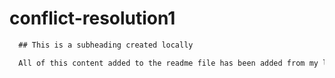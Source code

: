 # conflict-resolution1

```md
  ## This is a subheading created locally

  All of this content added to the readme file has been added from my local Git repository.
  ```